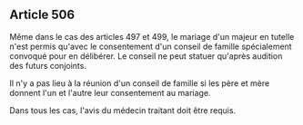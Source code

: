 Article 506
----
Même dans le cas des articles 497 et 499, le mariage d'un majeur en tutelle
n'est permis qu'avec le consentement d'un conseil de famille spécialement
convoqué pour en délibérer. Le conseil ne peut statuer qu'après audition des
futurs conjoints.

Il n'y a pas lieu à la réunion d'un conseil de famille si les père et mère
donnent l'un et l'autre leur consentement au mariage.

Dans tous les cas, l'avis du médecin traitant doit être requis.
